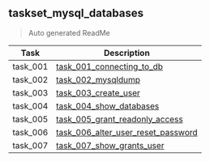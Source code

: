 ## taskset_mysql_databases

> Auto generated ReadMe

| Task     | Description                                                                                      |
|----------|--------------------------------------------------------------------------------------------------|
| task_001 | [task_001_connecting_to_db](taskset_mysql_databases/task_001_connecting_to_db)                   |
| task_002 | [task_002_mysqldump](taskset_mysql_databases/task_002_mysqldump)                                 |
| task_003 | [task_003_create_user](taskset_mysql_databases/task_003_create_user)                             |
| task_004 | [task_004_show_databases](taskset_mysql_databases/task_004_show_databases)                       |
| task_005 | [task_005_grant_readonly_access](taskset_mysql_databases/task_005_grant_readonly_access)         |
| task_006 | [task_006_alter_user_reset_password](taskset_mysql_databases/task_006_alter_user_reset_password) |
| task_007 | [task_007_show_grants_user](taskset_mysql_databases/task_007_show_grants_user)                   |


